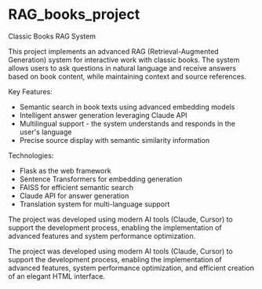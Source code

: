 # RAG_books_project

Classic Books RAG System

This project implements an advanced RAG (Retrieval-Augmented Generation) system for interactive work with classic books. The system allows users to ask questions in natural language and receive answers based on book content, while maintaining context and source references.

Key Features:
- Semantic search in book texts using advanced embedding models
- Intelligent answer generation leveraging Claude API
- Multilingual support - the system understands and responds in the user's language
- Precise source display with semantic similarity information

Technologies:
- Flask as the web framework
- Sentence Transformers for embedding generation
- FAISS for efficient semantic search
- Claude API for answer generation
- Translation system for multi-language support

The project was developed using modern AI tools (Claude, Cursor) to support the development process, enabling the implementation of advanced features and system performance optimization.

The project was developed using modern AI tools (Claude, Cursor) to support the development process, enabling the implementation of advanced features, system performance optimization, and efficient creation of an elegant HTML interface.

